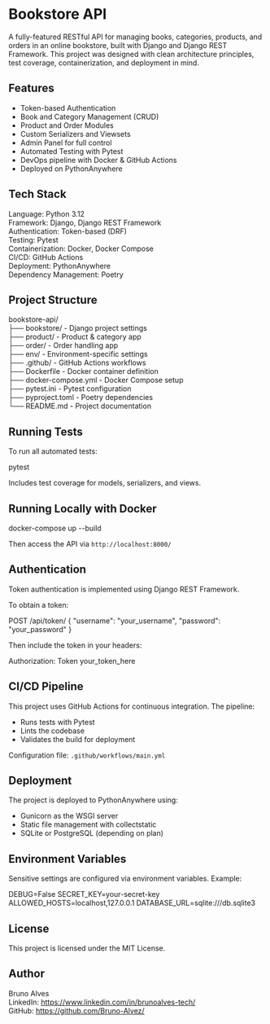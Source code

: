 # Bookstore API

A fully-featured RESTful API for managing books, categories, products, and orders in an online bookstore, built with Django and Django REST Framework. This project was designed with clean architecture principles, test coverage, containerization, and deployment in mind.

## Features

- Token-based Authentication
- Book and Category Management (CRUD)
- Product and Order Modules
- Custom Serializers and Viewsets
- Admin Panel for full control
- Automated Testing with Pytest
- DevOps pipeline with Docker & GitHub Actions
- Deployed on PythonAnywhere

## Tech Stack

Language: Python 3.12  
Framework: Django, Django REST Framework  
Authentication: Token-based (DRF)  
Testing: Pytest  
Containerization: Docker, Docker Compose  
CI/CD: GitHub Actions  
Deployment: PythonAnywhere  
Dependency Management: Poetry

## Project Structure

bookstore-api/  
├── bookstore/             - Django project settings  
├── product/               - Product & category app  
├── order/                 - Order handling app  
├── env/                   - Environment-specific settings  
├── .github/               - GitHub Actions workflows  
├── Dockerfile             - Docker container definition  
├── docker-compose.yml     - Docker Compose setup  
├── pytest.ini             - Pytest configuration  
├── pyproject.toml         - Poetry dependencies  
└── README.md              - Project documentation

## Running Tests

To run all automated tests:

pytest


Includes test coverage for models, serializers, and views.

## Running Locally with Docker

docker-compose up --build


Then access the API via `http://localhost:8000/`

## Authentication

Token authentication is implemented using Django REST Framework.

To obtain a token:

POST /api/token/
{
"username": "your_username",
"password": "your_password"
}


Then include the token in your headers:

Authorization: Token your_token_here


## CI/CD Pipeline

This project uses GitHub Actions for continuous integration. The pipeline:

- Runs tests with Pytest
- Lints the codebase
- Validates the build for deployment

Configuration file: `.github/workflows/main.yml`

## Deployment

The project is deployed to PythonAnywhere using:

- Gunicorn as the WSGI server
- Static file management with collectstatic
- SQLite or PostgreSQL (depending on plan)

## Environment Variables

Sensitive settings are configured via environment variables. Example:

DEBUG=False
SECRET_KEY=your-secret-key
ALLOWED_HOSTS=localhost,127.0.0.1
DATABASE_URL=sqlite:///db.sqlite3


## License

This project is licensed under the MIT License.

## Author

Bruno Alves  
LinkedIn: https://www.linkedin.com/in/brunoalves-tech/  
GitHub: https://github.com/Bruno-Alvez/
